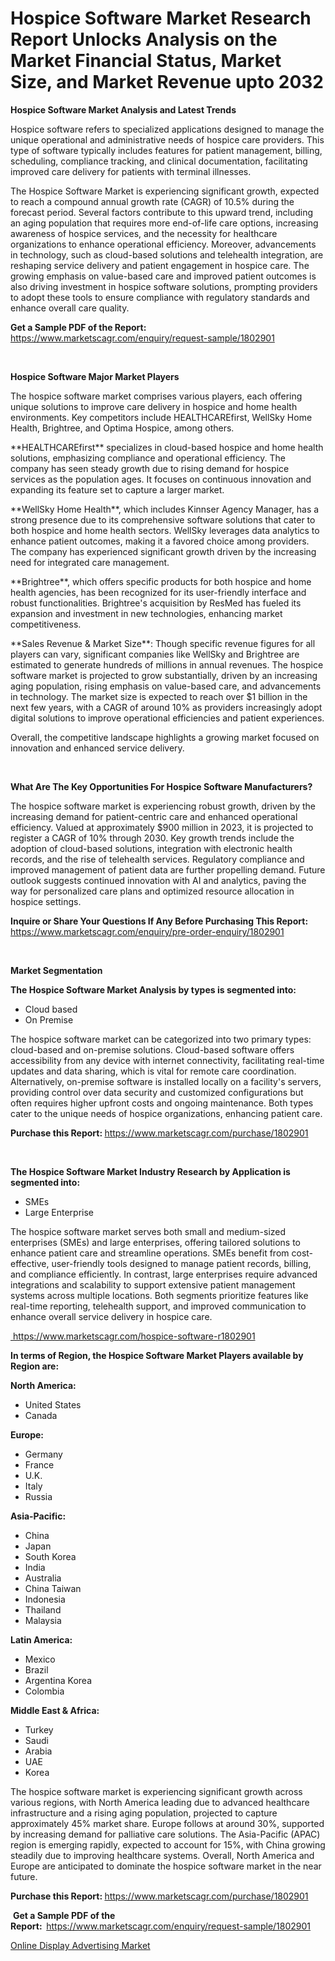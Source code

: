 <p><h1>Hospice Software Market Research Report Unlocks Analysis on the Market Financial Status, Market Size, and Market Revenue upto 2032</h1></p><p><strong>Hospice Software Market Analysis and Latest Trends</strong></p>
<p><p>Hospice software refers to specialized applications designed to manage the unique operational and administrative needs of hospice care providers. This type of software typically includes features for patient management, billing, scheduling, compliance tracking, and clinical documentation, facilitating improved care delivery for patients with terminal illnesses. </p><p>The Hospice Software Market is experiencing significant growth, expected to reach a compound annual growth rate (CAGR) of 10.5% during the forecast period. Several factors contribute to this upward trend, including an aging population that requires more end-of-life care options, increasing awareness of hospice services, and the necessity for healthcare organizations to enhance operational efficiency. Moreover, advancements in technology, such as cloud-based solutions and telehealth integration, are reshaping service delivery and patient engagement in hospice care. The growing emphasis on value-based care and improved patient outcomes is also driving investment in hospice software solutions, prompting providers to adopt these tools to ensure compliance with regulatory standards and enhance overall care quality.</p></p>
<p><strong>Get a Sample PDF of the Report:&nbsp;</strong> <a href="https://www.marketscagr.com/enquiry/request-sample/1802901?utm_campaign=3198&utm_medium=2&utm_source=Github&utm_content=ia&utm_term=10032025&utm_id=hospice-software">https://www.marketscagr.com/enquiry/request-sample/1802901</a></p>
<p>&nbsp;</p>
<p><strong>Hospice Software Major Market Players</strong></p>
<p><p>The hospice software market comprises various players, each offering unique solutions to improve care delivery in hospice and home health environments. Key competitors include HEALTHCAREfirst, WellSky Home Health, Brightree, and Optima Hospice, among others.</p><p>**HEALTHCAREfirst** specializes in cloud-based hospice and home health solutions, emphasizing compliance and operational efficiency. The company has seen steady growth due to rising demand for hospice services as the population ages. It focuses on continuous innovation and expanding its feature set to capture a larger market.</p><p>**WellSky Home Health**, which includes Kinnser Agency Manager, has a strong presence due to its comprehensive software solutions that cater to both hospice and home health sectors. WellSky leverages data analytics to enhance patient outcomes, making it a favored choice among providers. The company has experienced significant growth driven by the increasing need for integrated care management.</p><p>**Brightree**, which offers specific products for both hospice and home health agencies, has been recognized for its user-friendly interface and robust functionalities. Brightree's acquisition by ResMed has fueled its expansion and investment in new technologies, enhancing market competitiveness.</p><p>**Sales Revenue & Market Size**: Though specific revenue figures for all players can vary, significant companies like WellSky and Brightree are estimated to generate hundreds of millions in annual revenues. The hospice software market is projected to grow substantially, driven by an increasing aging population, rising emphasis on value-based care, and advancements in technology. The market size is expected to reach over $1 billion in the next few years, with a CAGR of around 10% as providers increasingly adopt digital solutions to improve operational efficiencies and patient experiences. </p><p>Overall, the competitive landscape highlights a growing market focused on innovation and enhanced service delivery.</p></p>
<p>&nbsp;</p>
<p><strong>What Are The Key Opportunities For Hospice Software Manufacturers?</strong></p>
<p><p>The hospice software market is experiencing robust growth, driven by the increasing demand for patient-centric care and enhanced operational efficiency. Valued at approximately $900 million in 2023, it is projected to register a CAGR of 10% through 2030. Key growth trends include the adoption of cloud-based solutions, integration with electronic health records, and the rise of telehealth services. Regulatory compliance and improved management of patient data are further propelling demand. Future outlook suggests continued innovation with AI and analytics, paving the way for personalized care plans and optimized resource allocation in hospice settings.</p></p>
<p><strong>Inquire or Share Your Questions If Any Before Purchasing This Report:</strong> <a href="https://www.marketscagr.com/enquiry/pre-order-enquiry/1802901?utm_campaign=3198&utm_medium=2&utm_source=Github&utm_content=ia&utm_term=10032025&utm_id=hospice-software">https://www.marketscagr.com/enquiry/pre-order-enquiry/1802901</a></p>
<p>&nbsp;</p>
<p><strong>Market Segmentation</strong></p>
<p><strong>The Hospice Software Market Analysis by types is segmented into:</strong></p>
<p><ul><li>Cloud based</li><li>On Premise</li></ul></p>
<p><p>The hospice software market can be categorized into two primary types: cloud-based and on-premise solutions. Cloud-based software offers accessibility from any device with internet connectivity, facilitating real-time updates and data sharing, which is vital for remote care coordination. Alternatively, on-premise software is installed locally on a facility's servers, providing control over data security and customized configurations but often requires higher upfront costs and ongoing maintenance. Both types cater to the unique needs of hospice organizations, enhancing patient care.</p></p>
<p><strong>Purchase this Report:&nbsp;</strong><a href="https://www.marketscagr.com/purchase/1802901?utm_campaign=3198&utm_medium=2&utm_source=Github&utm_content=ia&utm_term=10032025&utm_id=hospice-software">https://www.marketscagr.com/purchase/1802901</a></p>
<p>&nbsp;</p>
<p><strong>The Hospice Software Market Industry Research by Application is segmented into:</strong></p>
<p><ul><li>SMEs</li><li>Large Enterprise</li></ul></p>
<p><p>The hospice software market serves both small and medium-sized enterprises (SMEs) and large enterprises, offering tailored solutions to enhance patient care and streamline operations. SMEs benefit from cost-effective, user-friendly tools designed to manage patient records, billing, and compliance efficiently. In contrast, large enterprises require advanced integrations and scalability to support extensive patient management systems across multiple locations. Both segments prioritize features like real-time reporting, telehealth support, and improved communication to enhance overall service delivery in hospice care.</p></p>
<p><a href="https://www.marketscagr.com/hospice-software-r1802901?utm_campaign=3198&utm_medium=2&utm_source=Github&utm_content=ia&utm_term=10032025&utm_id=hospice-software">&nbsp;https://www.marketscagr.com/hospice-software-r1802901</a></p>
<p><strong>In terms of Region, the Hospice Software Market Players available by Region are:</strong></p>
<p>
    <p> <strong> North America: </strong>
        <ul>
            <li>United States</li>
            <li>Canada</li>
        </ul>
        </p> 
    <p> <strong> Europe: </strong>
        <ul>
            <li>Germany</li>
            <li>France</li>
            <li>U.K.</li>
            <li>Italy</li>
            <li>Russia</li>
        </ul>
        </p> 
    <p> <strong> Asia-Pacific: </strong>
        <ul>
            <li>China</li>
            <li>Japan</li>
            <li>South Korea</li>
            <li>India</li>
            <li>Australia</li>
            <li>China Taiwan</li>
            <li>Indonesia</li>
            <li>Thailand</li>
            <li>Malaysia</li>
        </ul>
        </p> 
    <p> <strong> Latin America: </strong>
        <ul>
            <li>Mexico</li>
            <li>Brazil</li>
            <li>Argentina Korea</li>
            <li>Colombia</li>
        </ul>
        </p> 
    <p> <strong> Middle East & Africa: </strong>
        <ul>
            <li>Turkey</li>
            <li>Saudi</li>
            <li>Arabia</li>
            <li>UAE</li>
            <li>Korea</li>
        </ul>
    </p>
    </p>
<p><p>The hospice software market is experiencing significant growth across various regions, with North America leading due to advanced healthcare infrastructure and a rising aging population, projected to capture approximately 45% market share. Europe follows at around 30%, supported by increasing demand for palliative care solutions. The Asia-Pacific (APAC) region is emerging rapidly, expected to account for 15%, with China growing steadily due to improving healthcare systems. Overall, North America and Europe are anticipated to dominate the hospice software market in the near future.</p></p>
<p><strong>Purchase this Report: </strong><a href="https://www.marketscagr.com/purchase/1802901?utm_campaign=3198&utm_medium=2&utm_source=Github&utm_content=ia&utm_term=10032025&utm_id=hospice-software">https://www.marketscagr.com/purchase/1802901</a></p>
<p>&nbsp;<strong>Get a Sample PDF of the Report:&nbsp;&nbsp;</strong><a href="https://www.marketscagr.com/enquiry/request-sample/1802901?utm_campaign=3198&utm_medium=2&utm_source=Github&utm_content=ia&utm_term=10032025&utm_id=hospice-software">https://www.marketscagr.com/enquiry/request-sample/1802901</a></p>
<p><strong></strong></p>
<p><p><a href="https://github.com/joshuagarcia509/Market-Research-Report-List-1/blob/main/online-display-advertising-market.md?utm_campaign=3198&utm_medium=2&utm_source=Github&utm_content=ia&utm_term=10032025&utm_id=hospice-software">Online Display Advertising Market</a></p></p>